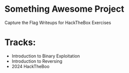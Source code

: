 # Something Awesome Project
Capture the Flag Writeups for HackTheBox Exercises

# Tracks:
- Introduction to Binary Exploitation
- Introduction to Reversing
- 2024 HackTheBoo
